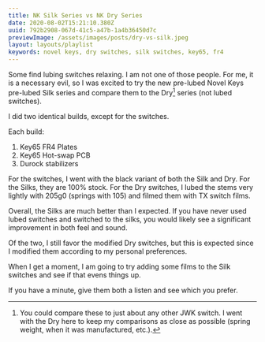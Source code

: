 ```yaml
---
title: NK Silk Series vs NK Dry Series
date: 2020-08-02T15:21:10.380Z
uuid: 792b2908-067d-41c5-a47b-1a4b36450d7c
previewImage: /assets/images/posts/dry-vs-silk.jpeg
layout: layouts/playlist
keywords: novel keys, dry switches, silk switches, key65, fr4
---
```


Some find lubing switches relaxing. I am not one of those people. For me, it is a necessary evil, so I was excited to try the new pre-lubed Novel Keys pre-lubed Silk series and compare them to the Dry[^jwk] series (not lubed switches).

I did two identical builds, except for the switches.

Each build:

1. Key65 FR4 Plates
2. Key65 Hot-swap PCB
3. Durock stabilizers

For the switches, I went with the black variant of both the Silk and Dry. For the Silks, they are 100% stock. For the Dry switches, I lubed the stems very lightly with 205g0 (springs with 105) and filmed them with TX switch films.

Overall, the Silks are much better than I expected. If you have never used lubed switches and switched to the silks, you would likely see a significant improvement in both feel and sound.

Of the two, I still favor the modified Dry switches, but this is expected since I modified them according to my personal preferences.

When I get a moment, I am going to try adding some films to the Silk switches and see if that evens things up.

If you have a minute, give them both a listen and see which you prefer.

[^jwk]: You could compare these to just about any other JWK switch. I went with the Dry here to keep my comparisons as close as possible (spring weight, when it was manufactured, etc.).
